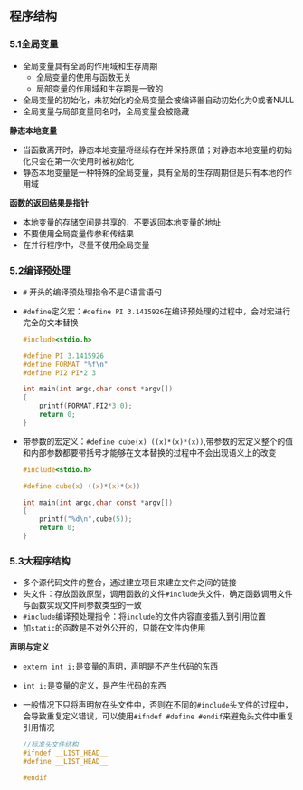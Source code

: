 ## 程序结构

### 5.1全局变量

* 全局变量具有全局的作用域和生存周期
  * 全局变量的使用与函数无关
  * 局部变量的作用域和生存期是一致的
* 全局变量的初始化，未初始化的全局变量会被编译器自动初始化为0或者NULL
* 全局变量与局部变量同名时，全局变量会被隐藏

**静态本地变量**

* 当函数离开时，静态本地变量将继续存在并保持原值；对静态本地变量的初始化只会在第一次使用时被初始化
* 静态本地变量是一种特殊的全局变量，具有全局的生存周期但是只有本地的作用域

**函数的返回结果是指针**

* 本地变量的存储空间是共享的，不要返回本地变量的地址
* 不要使用全局变量传参和传结果
* 在并行程序中，尽量不使用全局变量

### 5.2编译预处理

* `#` 开头的编译预处理指令不是C语言语句

* `#define`定义宏：`#define PI 3.1415926`在编译预处理的过程中，会对宏进行完全的文本替换

  ```c
  #include<stdio.h>
  
  #define PI 3.1415926
  #define FORMAT "%f\n"
  #define PI2 PI*2 3
  
  int main(int argc,char const *argv[])
  {
      printf(FORMAT,PI2*3.0);
      return 0;
  }
  ```

* 带参数的宏定义：`#define cube(x) ((x)*(x)*(x))`,带参数的宏定义整个的值和内部参数都要带括号才能够在文本替换的过程中不会出现语义上的改变

  ```c
  #include<stdio.h>
  
  #define cube(x) ((x)*(x)*(x))
  
  int main(int argc,char const *argv[])
  {
      printf("%d\n",cube(5));
      return 0;
  }
  ```

### 5.3大程序结构

* 多个源代码文件的整合，通过建立项目来建立文件之间的链接
* 头文件：存放函数原型，调用函数的文件`#include`头文件，确定函数调用文件与函数实现文件间参数类型的一致
* `#include`编译预处理指令：将`include`的文件内容直接插入到引用位置
* 加`static`的函数是不对外公开的，只能在文件内使用

**声明与定义**

* `extern int i;`是变量的声明，声明是不产生代码的东西

* `int i;`是变量的定义，是产生代码的东西

* 一般情况下只将声明放在头文件中，否则在不同的`#include`头文件的过程中，会导致重复定义错误，可以使用`#ifndef #define #endif`来避免头文件中重复引用情况

  ```c
  //标准头文件结构
  #ifndef __LIST_HEAD__
  #define __LIST_HEAD__
  
  #endif
  ```

  